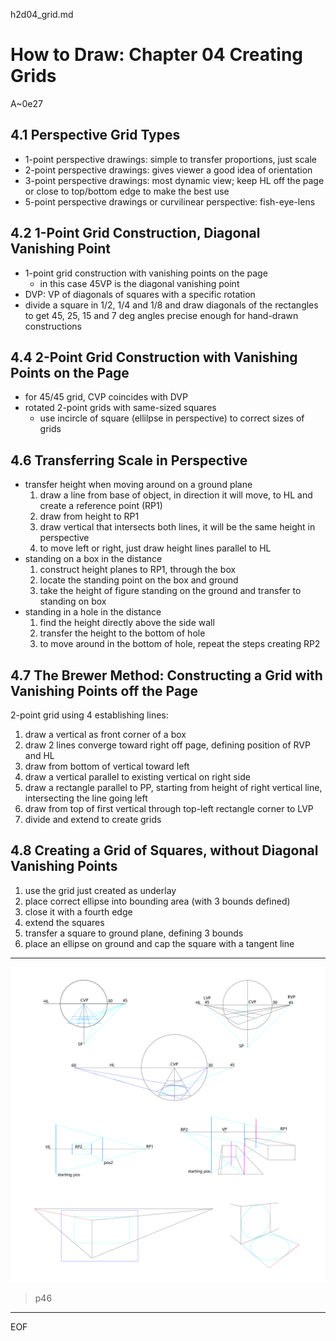 h2d04_grid.md

How to Draw: Chapter 04 Creating Grids
================================================================================

A~0e27

4.1 Perspective Grid Types
--------------------------------------------------------------------------------

- 1-point perspective drawings: simple to transfer proportions, just scale
- 2-point perspective drawings: gives viewer a good idea of orientation
- 3-point perspective drawings: most dynamic view; keep HL off the page or close to top/bottom edge to make the best use
- 5-point perspective drawings or curvilinear perspective: fish-eye-lens

4.2 1-Point Grid Construction, Diagonal Vanishing Point
--------------------------------------------------------------------------------

- 1-point grid construction with vanishing points on the page
  - in this case 45VP is the diagonal vanishing point
- DVP: VP of diagonals of squares with a specific rotation
- divide a square in 1/2, 1/4 and 1/8 and draw diagonals of the rectangles to get 45, 25, 15 and 7 deg angles precise enough for hand-drawn constructions

4.4 2-Point Grid Construction with Vanishing Points on the Page
--------------------------------------------------------------------------------

- for 45/45 grid, CVP coincides with DVP
- rotated 2-point grids with same-sized squares
  - use incircle of square (ellilpse in perspective) to correct sizes of grids

4.6 Transferring Scale in Perspective
--------------------------------------------------------------------------------

- transfer height when moving around on a ground plane
  1. draw a line from base of object, in direction it will move, to HL and create a reference point (RP1)
  2. draw from height to RP1
  3. draw vertical that intersects both lines, it will be the same height in perspective
  4. to move left or right, just draw height lines parallel to HL
- standing on a box in the distance
  1. construct height planes to RP1, through the box
  2. locate the standing point on the box and ground
  3. take the height of figure standing on the ground and transfer to standing on box
- standing in a hole in the distance
  1. find the height directly above the side wall
  2. transfer the height to the bottom of hole
  3. to move around in the bottom of hole, repeat the steps creating RP2

4.7 The Brewer Method: Constructing a Grid with Vanishing Points off the Page
--------------------------------------------------------------------------------

2-point grid using 4 establishing lines:

1. draw a vertical as front corner of a box
2. draw 2 lines converge toward right off page, defining position of RVP and HL
3. draw from bottom of vertical toward left
4. draw a vertical parallel to existing vertical on right side
5. draw a rectangle parallel to PP, starting from height of right vertical line, intersecting the line going left
6. draw from top of first vertical through top-left rectangle corner to LVP
7. divide and extend to create grids

4.8 Creating a Grid of Squares, without Diagonal Vanishing Points
--------------------------------------------------------------------------------

1. use the grid just created as underlay
2. place correct ellipse into bounding area (with 3 bounds defined)
3. close it with a fourth edge
4. extend the squares
5. transfer a square to ground plane, defining 3 bounds
6. place an ellipse on ground and cap the square with a tangent line

--------------------------------------------------------------------------------

![h2d04pic](x0b_h2d_04.jpg)
> p46

--------------------------------------------------------------------------------

EOF

